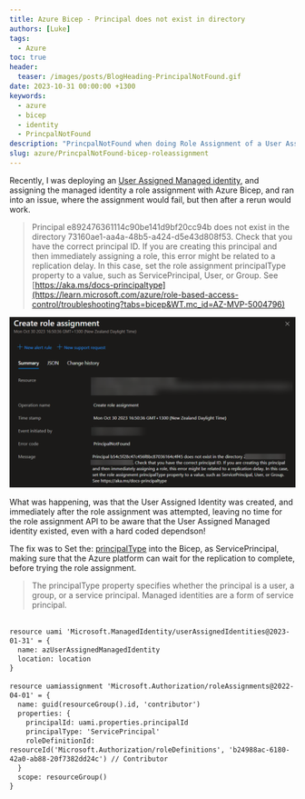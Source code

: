 ```yaml
---
title: Azure Bicep - Principal does not exist in directory
authors: [Luke]
tags:
  - Azure
toc: true
header:
  teaser: /images/posts/BlogHeading-PrincipalNotFound.gif
date: 2023-10-31 00:00:00 +1300
keywords:
  - azure
  - bicep
  - identity
  - PrincpalNotFound
description: "PrincpalNotFound when doing Role Assignment of a User Assigned Managed identity"
slug: azure/PrincpalNotFound-bicep-roleassignment
---
```


Recently, I was deploying an [User Assigned Managed identity](https://learn.microsoft.com/entra/identity/managed-identities-azure-resources/how-manage-user-assigned-managed-identities?pivots=identity-mi-methods-azp&WT.mc_id=AZ-MVP-5004796), and assigning the managed identity a role assignment with Azure Bicep, and ran into an issue, where the assignment would fail, but then after a rerun would work.

> Principal e892476361114c90be141d9bf20cc94b does not exist in the directory 73160ae1-aa4a-48b5-a424-d5e43d808f53. Check that you have the correct principal ID. If you are creating this principal and then immediately assigning a role, this error might be related to a replication delay. In this case, set the role assignment principalType property to a value, such as ServicePrincipal, User, or Group. See [https://aka.ms/docs-principaltype](https://learn.microsoft.com/azure/role-based-access-control/troubleshooting?tabs=bicep&WT.mc_id=AZ-MVP-5004796)

![PrincpalNotFound](/images/posts/PrincipalNotExistinDirectory.png)

What was happening, was that the User Assigned Identity was created, and immediately after the role assignment was attempted, leaving no time for the role assignment API to be aware that the User Assigned Managed identity existed, even with a hard coded dependson!

The fix was to Set the: [principalType](https://learn.microsoft.com/en-us/azure/azure-resource-manager/bicep/scenarios-rbac?WT.mc_id=AZ-MVP-5004796#principal) into the Bicep, as ServicePrincipal, making sure that the Azure platform can wait for the replication to complete, before trying the role assignment.

> The principalType property specifies whether the principal is a user, a group, or a service principal. Managed identities are a form of service principal.


``` bicep

resource uami 'Microsoft.ManagedIdentity/userAssignedIdentities@2023-01-31' = {
  name: azUserAssignedManagedIdentity
  location: location
}

resource uamiassignment 'Microsoft.Authorization/roleAssignments@2022-04-01' = {
  name: guid(resourceGroup().id, 'contributor')
  properties: {
    principalId: uami.properties.principalId
    principalType: 'ServicePrincipal' 
    roleDefinitionId: resourceId('Microsoft.Authorization/roleDefinitions', 'b24988ac-6180-42a0-ab88-20f7382dd24c') // Contributor
  }
  scope: resourceGroup()
}


```

